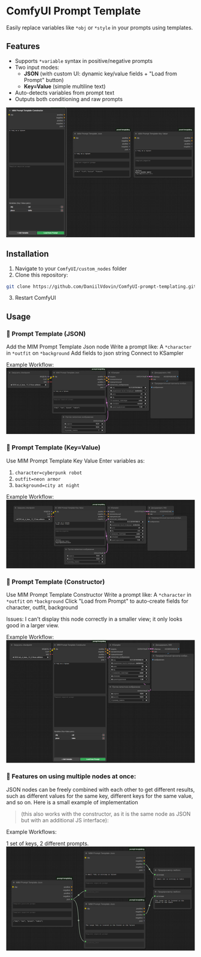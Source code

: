 # ComfyUI Prompt Template

Easily replace variables like `*obj` or `*style` in your prompts using templates.

## Features

- Supports `*variable` syntax in positive/negative prompts
- Two input modes:
  - **JSON** (with custom UI: dynamic key/value fields + "Load from Prompt" button)
  - **Key=Value** (simple multiline text)
- Auto-detects variables from prompt text
- Outputs both conditioning and raw prompts

![alt text](images/all_nodes.png)

## Installation

1. Navigate to your `ComfyUI/custom_nodes` folder
2. Clone this repository:
```bash
git clone https://github.com/DaniilVdovin/ComfyUI-prompt-templating.git
```
3. Restart ComfyUI

## Usage

### 🧩 Prompt Template (JSON)

Add the MIM Prompt Template Json node
Write a prompt like: A `*character` in `*outfit` on `*background`
Add fields to json string
Connect to KSampler

Example Workflow:
![Prompt Template (JSON)](images/Prompt_Template_Json_node.png)


### 🧩 Prompt Template (Key=Value)

Use MIM Prompt Template Key Value
Enter variables as:
1. `character=cyberpunk robot`
2. `outfit=neon armor`
3. `background=city at night`

Example Workflow:
![Prompt Template (Key=Value)](images/Prompt_Template_KeyValue_node.png)

### 🧩 Prompt Template (Constructor)

Use MIM Prompt Template Constructor
Write a prompt like: A `*character` in `*outfit` on `*background`
Click "Load from Prompt" to auto-create fields for character, outfit, background

Issues: I can't display this node correctly in a smaller view; it only looks good in a larger view.

Example Workflow:
![Prompt Template (Constructor)](images/Prompt_Template_Constuctor_node.png)

### 🧩 Features on using multiple nodes at once:

JSON nodes can be freely combined with each other to get different results, such as different values for the same key, different keys for the same value, and so on. Here is a small example of implementation 
> (this also works with the constructor, as it is the same node as JSON but with an additional JS interface):

Example Workflows:

1 set of keys, 2 different prompts.
![many_prompts](images/many_prompts.png)
